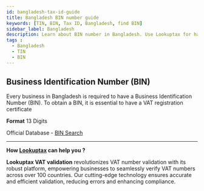 ```yaml
---
id: bangladesh-tax-id-guide
title: Bangladesh BIN number guide
keywords: [TIN, BIN, Tax ID, Bangladesh, find BIN]
sidebar_label: Bangladesh
description: Learn about BIN number in Bangladesh. Use Lookuptax for hassle-free tax id validation in Bangladesh and other 100+ countries
tags : 
  - Bangladesh
  - TIN
  - BIN
---
```


## Business Identification Number (BIN)
Every business in Bangladesh is required to have a Business Identification Number (BIN). To obtain a BIN, it is essential to have a VAT registration certificate

**Format** 
13 Digits

Official Database - [BIN Search](https://nbr.gov.bd/fourteen-digit-bin-search/eng)


----
**How [Lookuptax](https://lookuptax.com/) can help you ?**

**Lookuptax VAT validation**  revolutionizes VAT number validation with its robust platform, empowering businesses to seamlessly verify VAT numbers across over 100 countries. Our cutting-edge technology ensures accurate and efficient validation, reducing errors and enhancing compliance.
